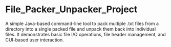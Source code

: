 # File_Packer_Unpacker_Project
A simple Java-based command-line tool to pack multiple .txt files from a directory into a single packed file and unpack them back into individual files. It demonstrates basic file I/O operations, file header management, and CUI-based user interaction.

